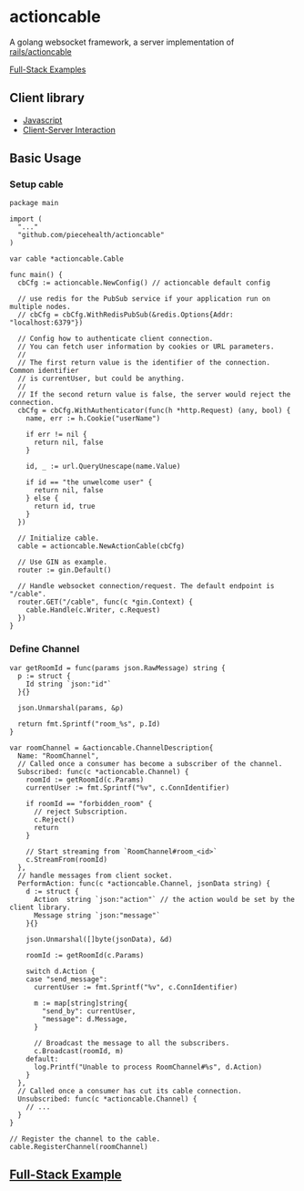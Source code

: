 # actioncable

A golang websocket framework, a server implementation of [rails/actioncable](https://github.com/rails/rails/tree/main/actioncable)

[Full-Stack Examples](https://github.com/piecehealth/actioncable-examples)

## Client library
* [Javascript](https://www.npmjs.com/package/@rails/actioncable)
* [Client-Server Interaction](https://guides.rubyonrails.org/action_cable_overview.html#client-server-interaction)

## Basic Usage

### Setup cable

```golang
package main

import (
  "..."
  "github.com/piecehealth/actioncable"
)

var cable *actioncable.Cable

func main() {
  cbCfg := actioncable.NewConfig() // actioncable default config

  // use redis for the PubSub service if your application run on multiple nodes.
  // cbCfg = cbCfg.WithRedisPubSub(&redis.Options{Addr: "localhost:6379"})

  // Config how to authenticate client connection.
  // You can fetch user information by cookies or URL parameters.
  //
  // The first return value is the identifier of the connection. Common identifier
  // is currentUser, but could be anything.
  //
  // If the second return value is false, the server would reject the connection.
  cbCfg = cbCfg.WithAuthenticator(func(h *http.Request) (any, bool) {
    name, err := h.Cookie("userName")

    if err != nil {
      return nil, false
    }

    id, _ := url.QueryUnescape(name.Value)

    if id == "the unwelcome user" {
      return nil, false
    } else {
      return id, true
    }
  })

  // Initialize cable.
  cable = actioncable.NewActionCable(cbCfg)

  // Use GIN as example.
  router := gin.Default()

  // Handle websocket connection/request. The default endpoint is "/cable".
  router.GET("/cable", func(c *gin.Context) {
    cable.Handle(c.Writer, c.Request)
  })
}
```

### Define Channel
```golang
var getRoomId = func(params json.RawMessage) string {
  p := struct {
    Id string `json:"id"`
  }{}

  json.Unmarshal(params, &p)

  return fmt.Sprintf("room_%s", p.Id)
}

var roomChannel = &actioncable.ChannelDescription{
  Name: "RoomChannel",
  // Called once a consumer has become a subscriber of the channel.
  Subscribed: func(c *actioncable.Channel) {
    roomId := getRoomId(c.Params)
    currentUser := fmt.Sprintf("%v", c.ConnIdentifier)

    if roomId == "forbidden_room" {
      // reject Subscription.
      c.Reject()
      return
    }

    // Start streaming from `RoomChannel#room_<id>`
    c.StreamFrom(roomId)
  },
  // handle messages from client socket.
  PerformAction: func(c *actioncable.Channel, jsonData string) {
    d := struct {
      Action  string `json:"action"` // the action would be set by the client library.
      Message string `json:"message"`
    }{}

    json.Unmarshal([]byte(jsonData), &d)

    roomId := getRoomId(c.Params)

    switch d.Action {
    case "send_message":
      currentUser := fmt.Sprintf("%v", c.ConnIdentifier)

      m := map[string]string{
        "send_by": currentUser,
        "message": d.Message,
      }

      // Broadcast the message to all the subscribers.
      c.Broadcast(roomId, m)
    default:
      log.Printf("Unable to process RoomChannel#%s", d.Action)
    }
  },
  // Called once a consumer has cut its cable connection.
  Unsubscribed: func(c *actioncable.Channel) {
    // ...
  }
}

// Register the channel to the cable.
cable.RegisterChannel(roomChannel)
```


## [Full-Stack Example](https://github.com/piecehealth/actioncable-examples)

